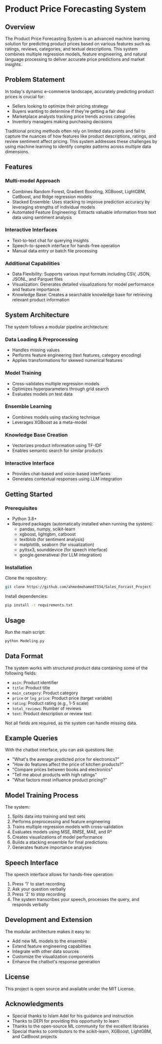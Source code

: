 # Product Price Forecasting System

## Overview
The Product Price Forecasting System is an advanced machine learning solution for predicting product prices based on various features such as ratings, reviews, categories, and textual descriptions. This system combines multiple regression models, feature engineering, and natural language processing to deliver accurate price predictions and market insights.

## Problem Statement
In today's dynamic e-commerce landscape, accurately predicting product prices is crucial for:

- Sellers looking to optimize their pricing strategy
- Buyers wanting to determine if they're getting a fair deal
- Marketplace analysts tracking price trends across categories
- Inventory managers making purchasing decisions

Traditional pricing methods often rely on limited data points and fail to capture the nuances of how features like product descriptions, ratings, and review sentiment affect pricing. This system addresses these challenges by using machine learning to identify complex patterns across multiple data dimensions.

## Features

### Multi-model Approach
- Combines Random Forest, Gradient Boosting, XGBoost, LightGBM, CatBoost, and Ridge regression models
- Stacked Ensemble: Uses stacking to improve prediction accuracy by leveraging strengths of individual models
- Automated Feature Engineering: Extracts valuable information from text data using sentiment analysis

### Interactive Interfaces
- Text-to-text chat for querying insights
- Speech-to-speech interface for hands-free operation
- Manual data entry or batch file processing

### Additional Capabilities
- Data Flexibility: Supports various input formats including CSV, JSON, JSONL, and Parquet files
- Visualization: Generates detailed visualizations for model performance and feature importance
- Knowledge Base: Creates a searchable knowledge base for retrieving relevant product information

## System Architecture
The system follows a modular pipeline architecture:

### Data Loading & Preprocessing
- Handles missing values
- Performs feature engineering (text features, category encoding)
- Applies transformations for skewed numerical features

### Model Training
- Cross-validates multiple regression models
- Optimizes hyperparameters through grid search
- Evaluates models on test data

### Ensemble Learning
- Combines models using stacking technique
- Leverages XGBoost as a meta-model

### Knowledge Base Creation
- Vectorizes product information using TF-IDF
- Enables semantic search for similar products

### Interactive Interface
- Provides chat-based and voice-based interfaces
- Generates contextual responses using LLM integration

## Getting Started

### Prerequisites
- Python 3.8+
- Required packages (automatically installed when running the system):
  - pandas, numpy, scikit-learn
  - xgboost, lightgbm, catboost
  - textblob (for sentiment analysis)
  - matplotlib, seaborn (for visualization)
  - pyttsx3, sounddevice (for speech interface)
  - google.generativeai (for LLM integration)

### Installation

Clone the repository:
```bash
git clone https://github.com/ahmedmohamed7334/Sales_Forcast_Project
```

Install dependencies:
```bash
pip install -r requirements.txt
```

## Usage
Run the main script:
```bash
python Modeling.py
```


## Data Format
The system works with structured product data containing some of the following fields:

- `asin`: Product identifier
- `title`: Product title
- `main_category`: Product category
- `price` or `log_price`: Product price (target variable)
- `rating`: Product rating (e.g., 1-5 scale)
- `total_reviews`: Number of reviews
- `text`: Product description or review text

Not all fields are required, as the system can handle missing data.

## Example Queries
With the chatbot interface, you can ask questions like:

- "What's the average predicted price for electronics?"
- "How do features affect the price of kitchen products?"
- "Compare prices between books and electronics"
- "Tell me about products with high ratings"
- "What factors most influence product pricing?"

## Model Training Process
The system:

1. Splits data into training and test sets
2. Performs preprocessing and feature engineering
3. Trains multiple regression models with cross-validation
4. Evaluates models using MSE, RMSE, MAE, and R²
5. Creates visualizations of model performance
6. Builds a stacking ensemble for final predictions
7. Generates feature importance analyses

## Speech Interface
The speech interface allows for hands-free operation:

1. Press '1' to start recording
2. Ask your question verbally
3. Press '2' to stop recording
4. The system transcribes your speech, processes the query, and responds verbally

## Development and Extension
The modular architecture makes it easy to:

- Add new ML models to the ensemble
- Extend feature engineering capabilities
- Integrate with other data sources
- Customize the visualization components
- Enhance the chatbot's response generation

## License
This project is open source and available under the MIT License.

## Acknowledgments
- Special thanks to Islam Adel for his guidance and instruction
- Thanks to DEPI for providing this opportunity to learn
- Thanks to the open-source ML community for the excellent libraries
- Special thanks to contributors to the scikit-learn, XGBoost, LightGBM, and CatBoost projects